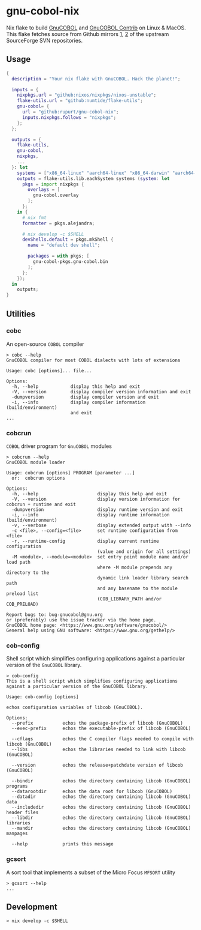 # gnu-cobol-nix

Nix flake to build [GnuCOBOL](https://sourceforge.net/p/gnucobol/code/HEAD/tree) and [GnuCOBOL Contrib](https://sourceforge.net/p/gnucobol/contrib/HEAD/tree)
on Linux & MacOS. This flake fetches source from Github mirrors [1](https://github.com/rupurt/GnuCOBOL), [2](https://github.com/rupurt/GnuCOBOL-Contrib)
of the upstream SourceForge SVN repositories.

## Usage

```nix
{
  description = "Your nix flake with GnuCOBOL. Hack the planet!";

  inputs = {
    nixpkgs.url = "github:nixos/nixpkgs/nixos-unstable";
    flake-utils.url = "github:numtide/flake-utils";
    gnu-cobol= {
      url = "github:rupurt/gnu-cobol-nix";
      inputs.nixpkgs.follows = "nixpkgs";
    };
  };

  outputs = {
    flake-utils,
    gnu-cobol,
    nixpkgs,
    ...
  }: let
    systems = ["x86_64-linux" "aarch64-linux" "x86_64-darwin" "aarch64-darwin"];
    outputs = flake-utils.lib.eachSystem systems (system: let
      pkgs = import nixpkgs {
        overlays = [
          gnu-cobol.overlay
        ];
      };
    in {
      # nix fmt
      formatter = pkgs.alejandra;

      # nix develop -c $SHELL
      devShells.default = pkgs.mkShell {
        name = "default dev shell";

        packages = with pkgs; [
          gnu-cobol-pkgs.gnu-cobol.bin
        ];
      };
    });
  in
    outputs;
}
```

## Utilities

### cobc

An open-source `COBOL` compiler

```shell
> cobc --help
GnuCOBOL compiler for most COBOL dialects with lots of extensions

Usage: cobc [options]... file...

Options:
  -h, --help            display this help and exit
  -V, --version         display compiler version information and exit
  -dumpversion          display compiler version and exit
  -i, --info            display compiler information (build/environment)
                        and exit
...
```

### cobcrun

`COBOL` driver program for `GnuCOBOL` modules

```shell
> cobcrun --help
GnuCOBOL module loader

Usage: cobcrun [options] PROGRAM [parameter ...]
  or:  cobcrun options

Options:
  -h, --help                      display this help and exit
  -V, --version                   display version information for cobcrun + runtime and exit
  -dumpversion                    display runtime version and exit
  -i, --info                      display runtime information (build/environment)
  -v, --verbose                   display extended output with --info
  -c <file>, --config=<file>      set runtime configuration from <file>
  -r, --runtime-config            display current runtime configuration
                                  (value and origin for all settings)
  -M <module>, --module=<module>  set entry point module name and/or load path
                                  where -M module prepends any directory to the
                                  dynamic link loader library search path
                                  and any basename to the module preload list
                                  (COB_LIBRARY_PATH and/or COB_PRELOAD)

Report bugs to: bug-gnucobol@gnu.org
or (preferably) use the issue tracker via the home page.
GnuCOBOL home page: <https://www.gnu.org/software/gnucobol/>
General help using GNU software: <https://www.gnu.org/gethelp/>
```

### cob-config

Shell script which simplifies configuring applications against a particular version
of the `GnuCOBOL` library.

```shell
> cob-config
This is a shell script which simplifies configuring applications
against a particular version of the GnuCOBOL library.

Usage: cob-config [options]

echos configuration variables of libcob (GnuCOBOL).

Options:
  --prefix           echos the package-prefix of libcob (GnuCOBOL)
  --exec-prefix      echos the executable-prefix of libcob (GnuCOBOL)

  --cflags           echos the C compiler flags needed to compile with libcob (GnuCOBOL)
  --libs             echos the libraries needed to link with libcob (GnuCOBOL)

  --version          echos the release+patchdate version of libcob (GnuCOBOL)

  --bindir           echos the directory containing libcob (GnuCOBOL) programs
  --datarootdir      echos the data root for libcob (GnuCOBOL)
  --datadir          echos the directory containing libcob (GnuCOBOL) data
  --includedir       echos the directory containing libcob (GnuCOBOL) header files
  --libdir           echos the directory containing libcob (GnuCOBOL) libraries
  --mandir           echos the directory containing libcob (GnuCOBOL) manpages

  --help             prints this message
```

### gcsort

A sort tool that implements a subset of the Micro Focus `MFSORT` utility

```shell
> gcsort --help
...
```

## Development

```shell
> nix develop -c $SHELL
```
